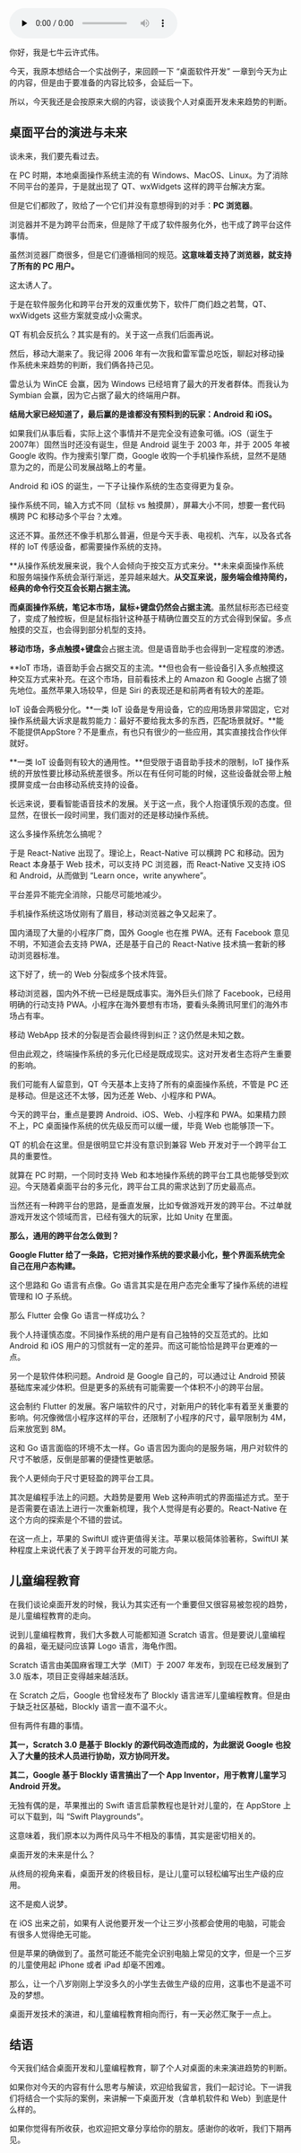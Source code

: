 <audio id="audio" title="25 | 桌面开发的未来" controls="" preload="none"><source id="mp3" src="https://static001.geekbang.org/resource/audio/be/bc/be7b458df35c1130606cf6dfd3440bbc.mp3"></audio>

你好，我是七牛云许式伟。

今天，我原本想结合一个实战例子，来回顾一下 “桌面软件开发” 一章到今天为止的内容，但是由于要准备的内容比较多，会延后一下。

所以，今天我还是会按原来大纲的内容，谈谈我个人对桌面开发未来趋势的判断。

## 桌面平台的演进与未来

谈未来，我们要先看过去。

在 PC 时期，本地桌面操作系统主流的有 Windows、MacOS、Linux。为了消除不同平台的差异，于是就出现了 QT、wxWidgets 这样的跨平台解决方案。

但是它们都败了，败给了一个它们并没有意想得到的对手：**PC 浏览器**。

浏览器并不是为跨平台而来，但是除了干成了软件服务化外，也干成了跨平台这件事情。

虽然浏览器厂商很多，但是它们遵循相同的规范。**这意味着支持了浏览器，就支持了所有的 PC 用户。**

这太诱人了。

于是在软件服务化和跨平台开发的双重优势下，软件厂商们趋之若鹜，QT、wxWidgets 这些方案就变成小众需求。

QT 有机会反抗么？其实是有的。关于这一点我们后面再说。

然后，移动大潮来了。我记得 2006 年有一次我和雷军雷总吃饭，聊起对移动操作系统未来趋势的判断，我们俩各持己见。

雷总认为 WinCE 会赢，因为 Windows 已经培育了最大的开发者群体。而我认为 Symbian 会赢，因为它占据了最大的终端用户群。

**结局大家已经知道了，最后赢的是谁都没有预料到的玩家：Android 和 iOS。**

如果我们从事后看，实际上这个事情并不是完全没有迹象可循。iOS（诞生于2007年）固然当时还没有诞生，但是 Android 诞生于 2003 年，并于 2005 年被 Google 收购。作为搜索引擎厂商，Google 收购一个手机操作系统，显然不是随意为之的，而是公司发展战略上的考量。

Android 和 iOS 的诞生，一下子让操作系统的生态变得更为复杂。

操作系统不同，输入方式不同（鼠标 vs 触摸屏），屏幕大小不同，想要一套代码横跨 PC 和移动多个平台？太难。

这还不算。虽然还不像手机那么普遍，但是今天手表、电视机、汽车，以及各式各样的 IoT 传感设备，都需要操作系统的支持。

**从操作系统发展来说，我个人会倾向于按交互方式来分。**未来桌面操作系统和服务端操作系统会渐行渐远，差异越来越大。**从交互来说，服务端会维持简约，经典的命令行交互会长期占据主流。**

**而桌面操作系统，笔记本市场，鼠标+键盘仍然会占据主流**。虽然鼠标形态已经变了，变成了触控板，但是鼠标指针这种基于精确位置交互的方式会得到保留。多点触摸的交互，也会得到部分机型的支持。

**移动市场，多点触摸+键盘**会占据主流。但是语音助手也会得到一定程度的渗透。

**IoT 市场，语音助手会占据交互的主流。**但也会有一些设备引入多点触摸这种交互方式来补充。在这个市场，目前看技术上的 Amazon 和 Google 占据了领先地位。虽然苹果入场较早，但是 Siri 的表现还是和前两者有较大的差距。

IoT 设备会两极分化。**一类 IoT 设备是专用设备，它的应用场景非常固定，它对操作系统最大诉求是裁剪能力：最好不要给我太多的东西，匹配场景就好。**能不能提供AppStore？不是重点，有也只有很少的一些应用，其实直接找合作伙伴就好。

**一类 IoT 设备则有较大的通用性。**但受限于语音助手技术的限制，IoT 操作系统的开放性要比移动系统差很多。所以在有任何可能的时候，这些设备就会带上触摸屏变成一台由移动系统支持的设备。

长远来说，要看智能语音技术的发展。关于这一点，我个人抱谨慎乐观的态度。但显然，在很长一段时间里，我们面对的还是移动操作系统。

这么多操作系统怎么搞呢？

于是 React-Native 出现了。理论上，React-Native 可以横跨 PC 和移动。因为 React 本身基于 Web 技术，可以支持 PC 浏览器，而 React-Native 又支持 iOS 和 Android，从而做到 “Learn once，write anywhere”。

平台差异不能完全消除，只能尽可能地减少。

手机操作系统这场仗刚有了眉目，移动浏览器之争又起来了。

国内涌现了大量的小程序厂商，国外 Google 也在推 PWA。还有 Facebook 意见不明，不知道会去支持 PWA，还是基于自己的 React-Native 技术搞一套新的移动浏览器标准。

这下好了，统一的 Web 分裂成多个技术阵营。

移动浏览器，国内外不统一已经是既成事实。海外巨头们除了 Facebook，已经用明确的行动支持 PWA。小程序在海外要想有市场，要看头条腾讯阿里们的海外市场占有率。

移动 WebApp 技术的分裂是否会最终得到纠正？这仍然是未知之数。

但由此观之，终端操作系统的多元化已经是既成现实。这对开发者生态将产生重要的影响。

我们可能有人留意到，QT 今天基本上支持了所有的桌面操作系统，不管是 PC 还是移动。但是这还不太够，因为还差 Web、小程序和 PWA。

今天的跨平台，重点是要跨 Android、iOS、Web、小程序和 PWA。如果精力顾不上，PC 桌面操作系统的优先级反而可以缓一缓，毕竟 Web 也能够顶一下。

QT 的机会在这里。但是很明显它并没有意识到兼容 Web 开发对于一个跨平台工具的重要性。

就算在 PC 时期，一个同时支持 Web 和本地操作系统的跨平台工具也能够受到欢迎。今天随着桌面平台的多元化，跨平台工具的需求达到了历史最高点。

当然还有一种跨平台的思路，是垂直发展，比如专做游戏开发的跨平台。不过单就游戏开发这个领域而言，已经有强大的玩家，比如 Unity 在里面。

**那么，通用的跨平台怎么做到？**

**Google Flutter 给了一条路，它把对操作系统的要求最小化，整个界面系统完全自己在用户态构建。**

这个思路和 Go 语言有点像。Go 语言其实是在用户态完全重写了操作系统的进程管理和 IO 子系统。

那么 Flutter 会像 Go 语言一样成功么？

我个人持谨慎态度。不同操作系统的用户是有自己独特的交互范式的。比如 Android 和 iOS 用户的习惯就有一定的差异。而这可能恰恰是跨平台更难的一点。

另一个是软件体积问题。Android 是 Google 自己的，可以通过让 Android 预装基础库来减少体积。但是更多的系统有可能需要一个体积不小的跨平台层。

这会制约 Flutter 的发展。客户端软件的尺寸，对新用户的转化率有着至关重要的影响。何况像微信小程序这样的平台，还限制了小程序的尺寸，最早限制为 4M，后来放宽到 8M。

这和 Go 语言面临的环境不太一样。Go 语言因为面向的是服务端，用户对软件的尺寸不敏感，反倒是部署的便捷性更敏感。

我个人更倾向于尺寸更轻盈的跨平台工具。

其次是编程手法上的问题。大趋势是要用 Web 这种声明式的界面描述方式。至于是否需要在语法上进行一次重新梳理，我个人觉得是有必要的。React-Native 在这个方向的探索是个不错的尝试。

在这一点上，苹果的 SwiftUI 或许更值得关注。苹果以极简体验著称，SwiftUI 某种程度上来说代表了关于跨平台开发的可能方向。

## 儿童编程教育

在我们谈论桌面开发的时候，我认为其实还有一个重要但又很容易被忽视的趋势，是儿童编程教育的走向。

说到儿童编程教育，我们大多数人可能都知道 Scratch 语言。但是要说儿童编程的鼻祖，毫无疑问应该算 Logo 语言，海龟作图。

Scratch 语言由美国麻省理工大学（MIT）于 2007 年发布，到现在已经发展到了 3.0 版本，项目正变得越来越活跃。

在 Scratch 之后，Google 也曾经发布了 Blockly 语言进军儿童编程教育。但是由于缺乏社区基础，Blockly 语言一直不温不火。

但有两件有趣的事情。

**其一，Scratch 3.0 是基于 Blockly 的源代码改造而成的，为此据说 Google 也投入了大量的技术人员进行协助，双方协同开发。**

**其二，Google 基于 Blockly 语言搞出了一个 App Inventor，用于教育儿童学习 Android 开发。**

无独有偶的是，苹果推出的 Swift 语言启蒙教程也是针对儿童的，在 AppStore 上可以下载到，叫 “Swift Playgrounds”。

这意味着，我们原本以为两件风马牛不相及的事情，其实是密切相关的。

桌面开发的未来是什么？

从终局的视角来看，桌面开发的终极目标，是让儿童可以轻松编写出生产级的应用。

这不是痴人说梦。

在 iOS 出来之前，如果有人说他要开发一个让三岁小孩都会使用的电脑，可能会有很多人觉得绝无可能。

但是苹果的确做到了。虽然可能还不能完全识别电脑上常见的文字，但是一个三岁的儿童使用起 iPhone 或者 iPad 却毫不困难。

那么，让一个八岁刚刚上学没多久的小学生去做生产级的应用，这事也不是遥不可及的梦想。

桌面开发技术的演进，和儿童编程教育相向而行，有一天必然汇聚于一点上。

## 结语

今天我们结合桌面开发和儿童编程教育，聊了个人对桌面的未来演进趋势的判断。

如果你对今天的内容有什么思考与解读，欢迎给我留言，我们一起讨论。下一讲我们将结合一个实际的案例，来讲解一下桌面开发（含单机软件和 Web）到底是什么样的。

如果你觉得有所收获，也欢迎把文章分享给你的朋友。感谢你的收听，我们下期再见。

